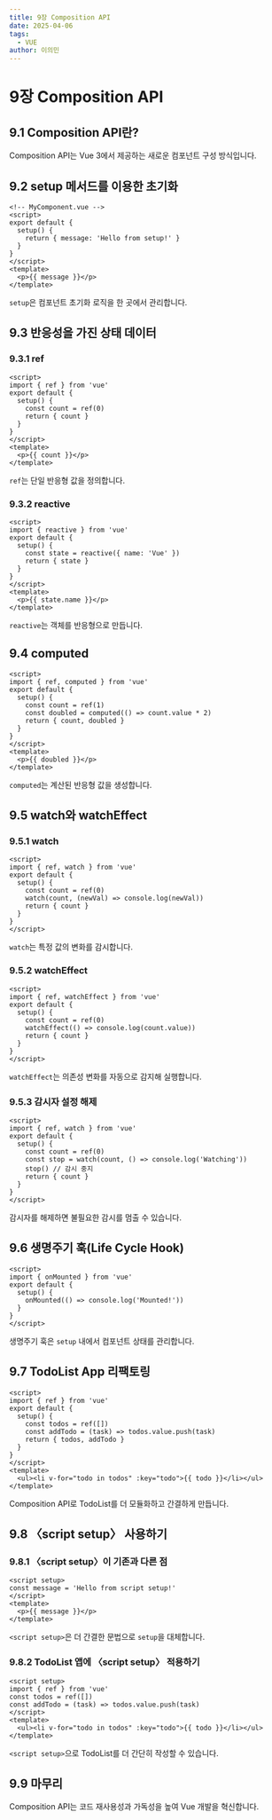 ```yaml
---
title: 9장 Composition API
date: 2025-04-06
tags:
  - VUE
author: 이의민
---
```


# 9장 Composition API

## 9.1 Composition API란?

Composition API는 Vue 3에서 제공하는 새로운 컴포넌트 구성 방식입니다.

## 9.2 setup 메서드를 이용한 초기화

```vue
<!-- MyComponent.vue -->
<script>
export default {
  setup() {
    return { message: 'Hello from setup!' }
  }
}
</script>
<template>
  <p>{{ message }}</p>
</template>
```

`setup`은 컴포넌트 초기화 로직을 한 곳에서 관리합니다.

## 9.3 반응성을 가진 상태 데이터

### 9.3.1 ref

```vue
<script>
import { ref } from 'vue'
export default {
  setup() {
    const count = ref(0)
    return { count }
  }
}
</script>
<template>
  <p>{{ count }}</p>
</template>
```

`ref`는 단일 반응형 값을 정의합니다.

### 9.3.2 reactive

```vue
<script>
import { reactive } from 'vue'
export default {
  setup() {
    const state = reactive({ name: 'Vue' })
    return { state }
  }
}
</script>
<template>
  <p>{{ state.name }}</p>
</template>
```

`reactive`는 객체를 반응형으로 만듭니다.

## 9.4 computed

```vue
<script>
import { ref, computed } from 'vue'
export default {
  setup() {
    const count = ref(1)
    const doubled = computed(() => count.value * 2)
    return { count, doubled }
  }
}
</script>
<template>
  <p>{{ doubled }}</p>
</template>
```

`computed`는 계산된 반응형 값을 생성합니다.

## 9.5 watch와 watchEffect

### 9.5.1 watch

```vue
<script>
import { ref, watch } from 'vue'
export default {
  setup() {
    const count = ref(0)
    watch(count, (newVal) => console.log(newVal))
    return { count }
  }
}
</script>
```

`watch`는 특정 값의 변화를 감시합니다.

### 9.5.2 watchEffect

```vue
<script>
import { ref, watchEffect } from 'vue'
export default {
  setup() {
    const count = ref(0)
    watchEffect(() => console.log(count.value))
    return { count }
  }
}
</script>
```

`watchEffect`는 의존성 변화를 자동으로 감지해 실행합니다.

### 9.5.3 감시자 설정 해제

```vue
<script>
import { ref, watch } from 'vue'
export default {
  setup() {
    const count = ref(0)
    const stop = watch(count, () => console.log('Watching'))
    stop() // 감시 중지
    return { count }
  }
}
</script>
```

감시자를 해제하면 불필요한 감시를 멈출 수 있습니다.

## 9.6 생명주기 훅(Life Cycle Hook)

```vue
<script>
import { onMounted } from 'vue'
export default {
  setup() {
    onMounted(() => console.log('Mounted!'))
  }
}
</script>
```

생명주기 훅은 `setup` 내에서 컴포넌트 상태를 관리합니다.

## 9.7 TodoList App 리팩토링

```vue
<script>
import { ref } from 'vue'
export default {
  setup() {
    const todos = ref([])
    const addTodo = (task) => todos.value.push(task)
    return { todos, addTodo }
  }
}
</script>
<template>
  <ul><li v-for="todo in todos" :key="todo">{{ todo }}</li></ul>
</template>
```

Composition API로 TodoList를 더 모듈화하고 간결하게 만듭니다.

## 9.8 〈script setup〉 사용하기

### 9.8.1 〈script setup〉이 기존과 다른 점

```vue
<script setup>
const message = 'Hello from script setup!'
</script>
<template>
  <p>{{ message }}</p>
</template>
```

`<script setup>`은 더 간결한 문법으로 `setup`을 대체합니다.

### 9.8.2 TodoList 앱에 〈script setup〉 적용하기

```vue
<script setup>
import { ref } from 'vue'
const todos = ref([])
const addTodo = (task) => todos.value.push(task)
</script>
<template>
  <ul><li v-for="todo in todos" :key="todo">{{ todo }}</li></ul>
</template>
```

`<script setup>`으로 TodoList를 더 간단히 작성할 수 있습니다.

## 9.9 마무리

Composition API는 코드 재사용성과 가독성을 높여 Vue 개발을 혁신합니다.
